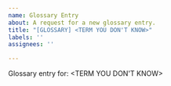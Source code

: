 ```yaml
---
name: Glossary Entry
about: A request for a new glossary entry.
title: "[GLOSSARY] <TERM YOU DON'T KNOW>"
labels: ''
assignees: ''

---
```


Glossary entry for: <TERM YOU DON'T KNOW>
